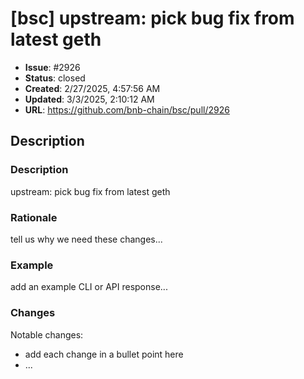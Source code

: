 # [bsc] upstream: pick bug fix from latest geth

- **Issue**: #2926
- **Status**: closed
- **Created**: 2/27/2025, 4:57:56 AM
- **Updated**: 3/3/2025, 2:10:12 AM
- **URL**: https://github.com/bnb-chain/bsc/pull/2926

## Description

### Description

upstream: pick bug fix from latest geth

### Rationale

tell us why we need these changes...

### Example

add an example CLI or API response...

### Changes

Notable changes: 
* add each change in a bullet point here
* ...

